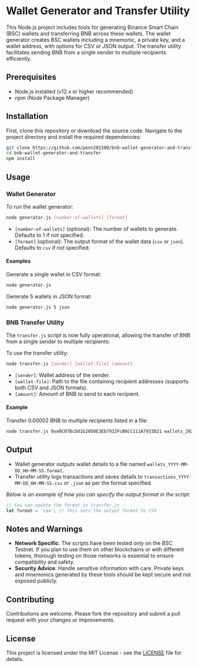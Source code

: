 
# Wallet Generator and Transfer Utility

This Node.js project includes tools for generating Binance Smart Chain (BSC) wallets and transferring BNB across these wallets. The wallet generator creates BSC wallets including a mnemonic, a private key, and a wallet address, with options for CSV or JSON output. The transfer utility facilitates sending BNB from a single sender to multiple recipients efficiently.

## Prerequisites

- Node.js installed (v12.x or higher recommended)
- npm (Node Package Manager)

## Installation

First, clone this repository or download the source code. Navigate to the project directory and install the required dependencies:

```bash
git clone https://github.com/penn201500/bnb-wallet-generator-and-transfer.git
cd bnb-wallet-generator-and-transfer
npm install
```

## Usage

### Wallet Generator

To run the wallet generator:

```bash
node generator.js [number-of-wallets] [format]
```

- `[number-of-wallets]` (optional): The number of wallets to generate. Defaults to 1 if not specified.
- `[format]` (optional): The output format of the wallet data (`csv` or `json`). Defaults to `csv` if not specified.

#### Examples

Generate a single wallet in CSV format:

```bash
node generator.js
```

Generate 5 wallets in JSON format:

```bash
node generator.js 5 json
```

### BNB Transfer Utility

The `transfer.js` script is now fully operational, allowing the transfer of BNB from a single sender to multiple recipients:

To use the transfer utility:

```bash
node transfer.js [sender] [wallet-file] [amount]
```

- `[sender]`: Wallet address of the sender.
- `[wallet-file]`: Path to the file containing recipient addresses (supports both CSV and JSON formats).
- `[amount]`: Amount of BNB to send to each recipient.

#### Example

Transfer 0.00002 BNB to multiple recipients listed in a file:

```bash
node transfer.js 0xe0C07BcDd1b2050E3Eb7932FcB6CC111A7933D21 wallets_2024-07-20_19-57-53.csv 0.00002
```

## Output

- Wallet generator outputs wallet details to a file named `wallets_YYYY-MM-DD_HH-MM-SS.format`.
- Transfer utility logs transactions and saves details to `transactions_YYYY-MM-DD_HH-MM-SS.csv` or `.json` as per the format specified.

*Below is an example of how you can specify the output format in the script:*

```javascript
// You can update the format in transfer.js
let format = 'csv'; // This sets the output format to CSV
```

## Notes and Warnings

- **Network Specific**: The scripts have been tested only on the BSC Testnet. If you plan to use them on other blockchains or with different tokens, thorough testing on those networks is essential to ensure compatibility and safety.
- **Security Advice**: Handle sensitive information with care. Private keys and mnemonics generated by these tools should be kept secure and not exposed publicly.

## Contributing

Contributions are welcome. Please fork the repository and submit a pull request with your changes or improvements.

## License

This project is licensed under the MIT License - see the [LICENSE](LICENSE) file for details.
